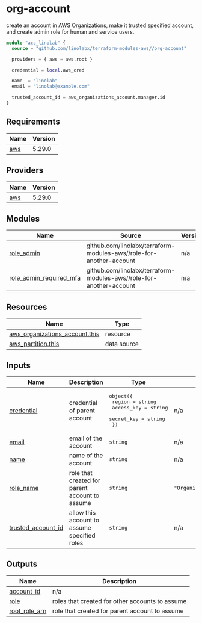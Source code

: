 # org-account

create an account in AWS Organizations, make it trusted specified account, and create admin role for human and service users.

```terraform
module "acc_linolab" {
  source = "github.com/linolabx/terraform-modules-aws//org-account"

  providers = { aws = aws.root }

  credential = local.aws_cred

  name  = "linolab"
  email = "linolab@example.com"

  trusted_account_id = aws_organizations_account.manager.id
}
```

## Requirements

| Name | Version |
|------|---------|
| <a name="requirement_aws"></a> [aws](#requirement\_aws) | 5.29.0 |

## Providers

| Name | Version |
|------|---------|
| <a name="provider_aws"></a> [aws](#provider\_aws) | 5.29.0 |

## Modules

| Name | Source | Version |
|------|--------|---------|
| <a name="module_role_admin"></a> [role\_admin](#module\_role\_admin) | github.com/linolabx/terraform-modules-aws//role-for-another-account | n/a |
| <a name="module_role_admin_required_mfa"></a> [role\_admin\_required\_mfa](#module\_role\_admin\_required\_mfa) | github.com/linolabx/terraform-modules-aws//role-for-another-account | n/a |

## Resources

| Name | Type |
|------|------|
| [aws_organizations_account.this](https://registry.terraform.io/providers/hashicorp/aws/5.29.0/docs/resources/organizations_account) | resource |
| [aws_partition.this](https://registry.terraform.io/providers/hashicorp/aws/5.29.0/docs/data-sources/partition) | data source |

## Inputs

| Name | Description | Type | Default | Required |
|------|-------------|------|---------|:--------:|
| <a name="input_credential"></a> [credential](#input\_credential) | credential of parent account | <pre>object({<br>    region     = string<br>    access_key = string<br>    secret_key = string<br>  })</pre> | n/a | yes |
| <a name="input_email"></a> [email](#input\_email) | email of the account | `string` | n/a | yes |
| <a name="input_name"></a> [name](#input\_name) | name of the account | `string` | n/a | yes |
| <a name="input_role_name"></a> [role\_name](#input\_role\_name) | role that created for parent account to assume | `string` | `"OrganizationAccountAccessRole"` | no |
| <a name="input_trusted_account_id"></a> [trusted\_account\_id](#input\_trusted\_account\_id) | allow this account to assume specified roles | `string` | n/a | yes |

## Outputs

| Name | Description |
|------|-------------|
| <a name="output_account_id"></a> [account\_id](#output\_account\_id) | n/a |
| <a name="output_role"></a> [role](#output\_role) | roles that created for other accounts to assume |
| <a name="output_root_role_arn"></a> [root\_role\_arn](#output\_root\_role\_arn) | role that created for parent account to assume |
